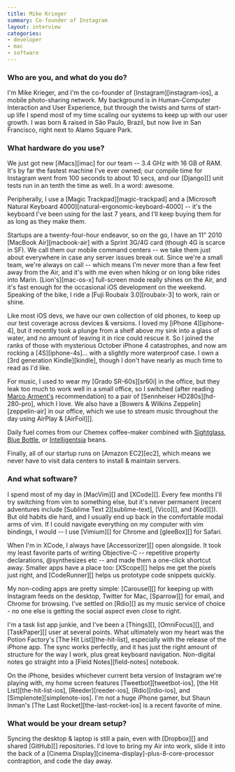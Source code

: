 ```yaml
---
title: Mike Krieger
summary: Co-founder of Instagram
layout: interview
categories:
- developer
- mac
- software
---
```


### Who are you, and what do you do?

I'm Mike Krieger, and I'm the co-founder of [Instagram][instagram-ios], a mobile photo-sharing network.  My background is in Human-Computer Interaction and User Experience, but through the twists and turns of start-up life I spend most of my time scaling our systems to keep up with our user growth. I was born & raised in São Paulo, Brazil, but now live in San Francisco, right next to Alamo Square Park.

### What hardware do you use?

We just got new [iMacs][imac] for our team -- 3.4 GHz with 16 GB of RAM. It's by far the fastest machine I've ever owned; our compile time for Instagram went from 100 seconds to about 10 secs, and our [Django][] unit tests run in an tenth the time as well. In a word: awesome. 

Peripherally, I use a [Magic Trackpad][magic-trackpad] and a [Microsoft Natural Keyboard 4000][natural-ergonomic-keyboard-4000] -- it's the keyboard I've been using for the last 7 years, and I'll keep buying them for as long as they make them.

Startups are a twenty-four-hour endeavor, so on the go, I have an 11" 2010 [MacBook Air][macbook-air] with a Sprint 3G/4G card (though 4G is scarce in SF). We call them our mobile command centers -- we take them just about everywhere in case any server issues break out. Since we're a small team, we're always on call -- which means I'm never more than a few feet away from the Air, and it's with me even when hiking or on long bike rides into Marin. [Lion's][mac-os-x] full-screen mode really shines on the Air, and it's fast enough for the occasional iOS development on the weekend. Speaking of the bike, I ride a [Fuji Roubaix 3.0][roubaix-3] to work, rain or shine.

Like most iOS devs, we have our own collection of old phones, to keep up our test coverage across devices & versions. I loved my [iPhone 4][iphone-4], but it recently took a plunge from a shelf above my sink into a glass of water, and no amount of leaving it in rice could rescue it. So I joined the ranks of those with mysterious October iPhone 4 catastrophes, and now am rocking a [4S][iphone-4s]... with a slightly more waterproof case. I own a [3rd generation Kindle][kindle], though I don't have nearly as much time to read as I'd like.

For music, I used to wear my [Grado SR-60s][sr60i] in the office, but they leak too much to work well in a small office, so I switched (after reading [Marco Arment's](http://marco.arment.usesthis.com/ "Marco's Setup interview.") recommendation) to a pair of [Sennheiser HD280s][hd-280-pro], which I love. We also have a [Bowers & Wilkins Zeppelin][zeppelin-air] in our office, which we use to stream music throughout the day using AirPlay & [AirFoil][].

Daily fuel comes from our Chemex coffee-maker combined with [Sightglass](http://sightglasscoffee.com/ "Sightglass coffee."), [Blue Bottle](http://www.bluebottlecoffee.net/ "Blue Bottle coffee."), or [Intelligentsia](http://www.intelligentsiacoffee.com/ "Intelligentsia coffee.") beans.

Finally, all of our startup runs on [Amazon EC2][ec2], which means we never have to visit data centers to install & maintain servers.

### And what software?

I spend most of my day in [MacVim][] and [XCode][]. Every few months I'll try switching from vim to something else, but it's never permanent (recent adventures include [Sublime Text 2][sublime-text], [Vico][], and [Kod][]). But old habits die hard, and I usually end up back in the comfortable modal arms of vim. If I could navigate everything on my computer with vim bindings, I would -- I use [Vimium][] for Chrome and [gleeBox][] for Safari.

When I'm in XCode, I always have [Accessorizer][] open alongside. It took my least favorite parts of writing Objective-C -- repetitive property declarations, @synthesizes etc -- and made them a one-click shortcut away. Smaller apps have a place too: [XScope][] helps me get the pixels just right, and [CodeRunner][] helps us prototype code snippets quickly.

My non-coding apps are pretty simple: [Carousel][] for keeping up with Instagram feeds on the desktop, Twitter for Mac, [Sparrow][] for email, and Chrome for browsing. I've settled on [Rdio][] as my music service of choice - no one else is getting the social aspect even close to right.

I'm a task list app junkie, and I've been a [Things][], [OmniFocus][], and [TaskPaper][] user at several points. What ultimately won my heart was the Potion Factory's [The Hit List][the-hit-list], especially with the release of the iPhone app. The sync works perfectly, and it has just the right amount of structure for the way I work, plus great keyboard navigation. Non-digital notes go straight into a [Field Notes][field-notes] notebook.

On the iPhone, besides whichever current beta version of Instagram we're playing with, my home screen features [Tweetbot][tweetbot-ios], [the Hit List][the-hit-list-ios], [Reeder][reeder-ios], [Rdio][rdio-ios], and [Simplenote][simplenote-ios]. I'm not a huge iPhone gamer, but Shaun Inman's [The Last Rocket][the-last-rocket-ios] is a recent favorite of mine.

### What would be your dream setup?

Syncing the desktop & laptop is still a pain, even with [Dropbox][] and shared [GitHub][] repositories. I'd love to bring my Air into work, slide it into the back of a [Cinema Display][cinema-display]-plus-8-core-processor contraption, and code the day away.